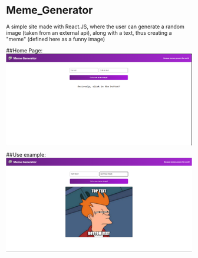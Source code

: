 # Meme_Generator
A simple site made with React.JS, where the user can generate a random image (taken from an external api), along with a text, thus creating a "meme" (defined here as a funny image)

##Home Page:
![Home Page](images/home.png)

##Use example:
![Generated](images/generated.png)
